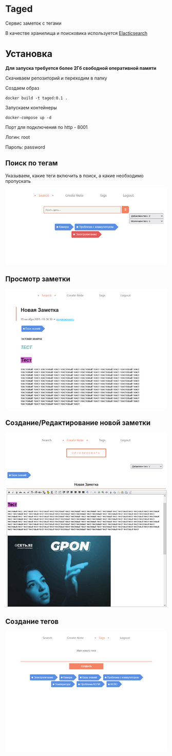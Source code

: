 # Taged

Сервис заметок с тегами

В качестве хранилища и поисковика используется [Elacticsearch](https://www.elastic.co/elastic-stack/)

# Установка

**Для запуска требуется более 2Гб свободной оперативной памяти**

Скачиваем репозиторий и переходим в папку

Создаем образ

    docker build -t taged:0.1 .

Запускаем контейнеры

    docker-compose up -d

Порт для подключения по http - 8001

Логин: root

Пароль: password

## Поиск по тегам

Указываем, какие теги включить в поиск, а какие необходимо пропускать

![](static/images/img_3.png)

## Просмотр заметки
![](static/images/img_2.png)

## Создание/Редактирование новой заметки

![](static/images/img.png)

## Создание тегов
![](static/images/img_1.png)